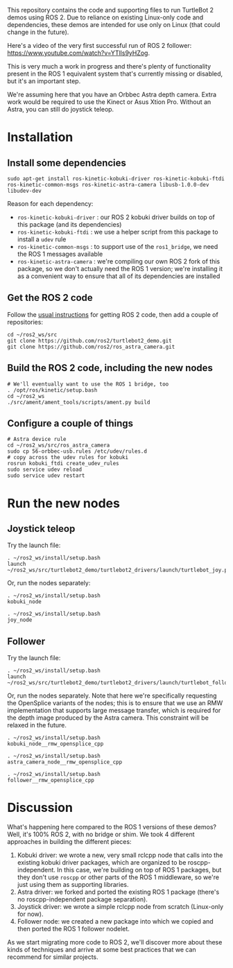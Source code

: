 This repository contains the code and supporting files to run TurtleBot 2 demos using ROS 2. Due to reliance on existing Linux-only code and dependencies, these demos are intended for use only on Linux (that could change in the future).

Here's a video of the very first successful run of ROS 2 follower: https://www.youtube.com/watch?v=YTlls9yHZog. 

This is very much a work in progress and there's plenty of functionality present in the ROS 1 equivalent system that's currently missing or disabled, but it's an important step.

We're assuming here that you have an Orbbec Astra depth camera. Extra work would be required to use the Kinect or Asus Xtion Pro. Without an Astra, you can still do joystick teleop.

# Installation

## Install some dependencies
```
sudo apt-get install ros-kinetic-kobuki-driver ros-kinetic-kobuki-ftdi ros-kinetic-common-msgs ros-kinetic-astra-camera libusb-1.0.0-dev libudev-dev
```
Reason for each dependency:
* `ros-kinetic-kobuki-driver` : our ROS 2 kobuki driver builds on top of this package (and its dependencies)
* `ros-kinetic-kobuki-ftdi` : we use a helper script from this package to install a `udev` rule
* `ros-kinetic-common-msgs` : to support use of the `ros1_bridge`, we need the ROS 1 messages available
* `ros-kinetic-astra-camera` : we're compiling our own ROS 2 fork of this package, so we don't actually need the ROS 1 version; we're installing it as a convenient way to ensure that all of its dependencies are installed

## Get the ROS 2 code
Follow the [usual instructions](https://github.com/ros2/ros2/wiki/Linux-Development-Setup#get-ros-20-code) for getting ROS 2 code, then add a couple of repositories:
```
cd ~/ros2_ws/src
git clone https://github.com/ros2/turtlebot2_demo.git
git clone https://github.com/ros2/ros_astra_camera.git
```

## Build the ROS 2 code, including the new nodes
```
# We'll eventually want to use the ROS 1 bridge, too
. /opt/ros/kinetic/setup.bash
cd ~/ros2_ws
./src/ament/ament_tools/scripts/ament.py build
```
## Configure a couple of things
```
# Astra device rule
cd ~/ros2_ws/src/ros_astra_camera
sudo cp 56-orbbec-usb.rules /etc/udev/rules.d
# copy across the udev rules for kobuki
rosrun kobuki_ftdi create_udev_rules
sudo service udev reload
sudo service udev restart
```

# Run the new nodes

## Joystick teleop
Try the launch file:
```
. ~/ros2_ws/install/setup.bash
launch ~/ros2_ws/src/turtlebot2_demo/turtlebot2_drivers/launch/turtlebot_joy.py
```

Or, run the nodes separately:
```
. ~/ros2_ws/install/setup.bash
kobuki_node
```
```
. ~/ros2_ws/install/setup.bash
joy_node
```

## Follower
Try the launch file:
```
. ~/ros2_ws/install/setup.bash
launch ~/ros2_ws/src/turtlebot2_demo/turtlebot2_drivers/launch/turtlebot_follow.py
```

Or, run the nodes separately. Note that here we're specifically requesting the OpenSplice variants of the nodes; this is to ensure that we use an RMW implementation that supports large message transfer, which is required for the depth image produced by the Astra camera. This constraint will be relaxed in the future.
```
. ~/ros2_ws/install/setup.bash
kobuki_node__rmw_opensplice_cpp
```
```
. ~/ros2_ws/install/setup.bash
astra_camera_node__rmw_opensplice_cpp
```
```
. ~/ros2_ws/install/setup.bash
follower__rmw_opensplice_cpp
```

# Discussion
What's happening here compared to the ROS 1 versions of these demos? Well, it's 100% ROS 2, with no bridge or shim. We took 4 different
approaches in building the different pieces:

1. Kobuki driver: we wrote a new, very small rclcpp node that calls into the existing kobuki driver packages, which are organized to be roscpp-independent. In this case, we're building on top of ROS 1 packages, but they don't use `roscpp` or other parts of the ROS 1 middleware, so we're just using them as supporting libraries.
2. Astra driver: we forked and ported the existing ROS 1 package (there's no roscpp-independent package separation).
3. Joystick driver: we wrote a simple rclcpp node from scratch (Linux-only for now).
4. Follower node: we created a new package into which we copied and then ported the ROS 1 follower nodelet.

As we start migrating more code to ROS 2, we'll discover more about these kinds of techniques and arrive at some best practices that we can recommend for similar projects.
